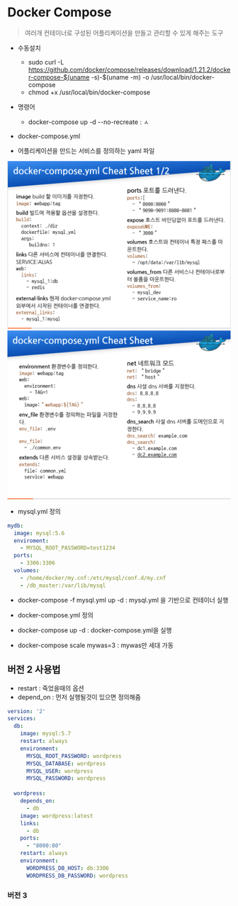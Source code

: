 # Docker Compose

> 여러개 컨테이너로 구성된 어플리케이션을 만들고 관리할 수 있게 해주는 도구

- 수동설치
    - sudo curl -L https://github.com/docker/compose/releases/download/1.21.2/docker-compose-$(uname -s)-$(uname -m) -o /usr/local/bin/docker-compose
    - chmod +x /usr/local/bin/docker-compose

- 명령어
    - docker-compose up -d --no-recreate : ㅅ

- docker-compose.yml 
- 어플리케이션을 만드는 서비스를 정의하는 yaml 파일

![Compose1](https://github.com/banziha104/DockerExample/blob/master/img/2week/compose1.png)
![Compose2](https://github.com/banziha104/DockerExample/blob/master/img/2week/compose2.png)

- mysql.yml 정의


```yaml
mydb:
  image: mysql:5.6
  enviroment:
    - MYSQL_ROOT_PASSWORD=test1234
  ports:
    - 3306:3306
  volumes:
    - /home/docker/my.cnf:/etc/mysql/conf.d/my.cnf
    - /db_master:/var/lib/mysql
```

- docker-compose -f mysql.yml up -d : mysql.yml 을 기반으로 컨테이너 실행

- docker-compose.yml 정의
- docker-compose up -d : docker-compose.yml을 실행
- docker-compose scale mywas=3 : mywas만 세대 가동
 
 
 
## 버전 2 사용법

- restart : 죽었을때의 옵션
- depend_on : 먼저 실행될것이 있으면 정의해줌


```yaml
version: '2'
services:
  db:
    image: mysql:5.7
    restart: always
    environment:
      MYSQL_ROOT_PASSWORD: wordpress
      MYSQL_DATABASE: wordpress
      MYSQL_USER: wordpress
      MYSQL_PASSWORD: wordpress

  wordpress:
    depends_on:
      - db
    image: wordpress:latest
    links:
      - db
    ports:
      - "8000:80"
    restart: always
    environment:
      WORDPRESS_DB_HOST: db:3306
      WORDPRESS_DB_PASSWORD: wordpress
```

### 버전 3 